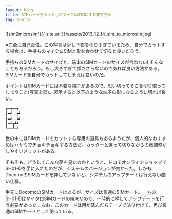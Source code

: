 ```yaml
---
layout: blog
title: SIMカードをカットしてマイクロSIMにする夢を見た
tag: mobile
---
```




![sim2microsim]({{ site.url }}/assets/2013_12_14_sim_to_microsim.jpg)

※完全に自己責任。この写真は少し下部を切りすぎているため、自分でカットする場合は、手持ちのマイクロSIMと形を合わせて切ると良いだろう。

手持ちのSIMカードのサイズと、端末のSIMカードのサイズが合わない! そんなこともあるだろう。もし大きすぎて挿ささらないのであれば良い方法がある。SIMカードを自分でカットしてしまえば良いのだ。

ポイントはSIMカードには不要な端子があるので、思い切ってそこを切り取ってしまうこと(写真上部)。図示すると以下のような端子の形になるように切れば良い。

~~~~
┏━┳━━┓
┃━┛　┏┛
┃━┛　┗┛　
┃━┛┳┻┛
┗━━┻━┛
~~~~

世の中にはSIMカードをカットする専用の道具もあるようだが、個人的なおすすめはハサミでチョキチョキする方法だ。カッターと違って切りながらの微調整がしやすいメリットがある。

そもそも、どうしてこんな夢を見たのかというと、ドコモオンラインショップでSH01-Dを手に入れたのだが、システムのバージョンが古かった。しかも、DocomoのSIMカードを挿していないと、システムのアップデートは行えない酷い仕様。

手元にDocomoのSIMカードはあるが、サイズは普通のSIMカード。一方のSH01-DはマイクロSIMカードの端末なので、一時的に挿してアップデートを行う必要があった。なお、このカードは用が済んだらテープで貼り付けて、再び普通のSIMカードとして使っている。

